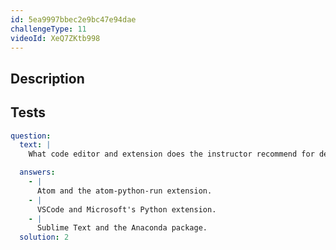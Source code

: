 ```yaml
---
id: 5ea9997bbec2e9bc47e94dae
challengeType: 11
videoId: XeQ7ZKtb998
---
```


## Description

<section id='description'>
</section>

## Tests

<section id='tests'>

```yml
question:
  text: |
    What code editor and extension does the instructor recommend for developing penetration testing tools in Python?

  answers:
    - |
      Atom and the atom-python-run extension.
    - |
      VSCode and Microsoft's Python extension.
    - |
      Sublime Text and the Anaconda package.
  solution: 2
```

</section>
